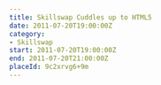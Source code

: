 ```yaml
---
title: Skillswap Cuddles up to HTML5
date: 2011-07-20T19:00:00Z
category:
- Skillswap
start: 2011-07-20T19:00:00Z
end: 2011-07-20T21:00:00Z
placeId: 9c2xrvg6+9m
---
```

